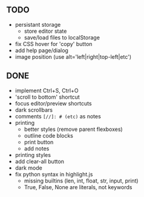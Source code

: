 

## TODO

- persistant storage
  - store editor state
  - save/load files to localStorage
- fix CSS hover for 'copy' button
- add help page/dialog
- image position (use alt='left|right|top-left|etc')


## DONE
- implement Ctrl+S, Ctrl+O
- 'scroll to bottom' shortcut
- focus editor/preview shortcuts
- dark scrollbars
- comments `[//]: # (etc)` as notes
- printing
    - better styles (remove parent flexboxes)
    - outline code blocks
    - print button
    - add notes
- printing styles
- add clear-all button
- dark mode
- fix python syntax in highlight.js
    - missing builtins (len, int, float, str, input, print)
    - True, False, None are literals, not keywords

[//]: # (this is a comment)
